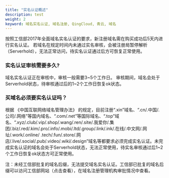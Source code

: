 ```yaml
---
title: "实名认证概述"
description: test
weight: 2
keyword: 域名实名认证, 域名注册, QingCloud, 青云, 域名
---
```




按照工信部2017年全面域名实名认证的要求，新注册域名需在购买成功后5天内进行实名认证。
若域名在规定时间内未通过实名审核，会被注册局暂停解析（Serverhold），无法正常访问，待实名认证通过后方可恢复正常使用。

### 实名认证审核需要多久?

域名实名认证正在审核中，审核一般需要3~5个工作日。 审核期间，域名会处于Serverhold状态，待审核通过后的1~2个工作日恢复ok状态。

### 买域名必须要实名认证吗？

根据 《中国互联网络域名管理办法》 的规定，目前注册“.xin”域名、“.cn/.中国/.公司/.网络”等国内域名、“.com/.net”等国际域名、“.top”域名、“.xyz/.club/.vip/.shop/.wang/.ren/.site/.我爱你/.集团/.biz/.red/.kim/.pro/.info/.mobi/.ltd/.group/.link/.ink/.在线/.中文网/.网址/.work/.online/ .tech/.fun/.store/.网店/.live/.social/.pub/.video/.wiki/.design”域名等都要求必须完成实名认证。未完成实名认证的域名会处于Serverhold状态，无法正常使用，待实名审核通过后1~2 个工作日恢复ok状态方可正常使用。

注：未经工信部批复的域名后缀，无法提交域名实名认证。工信部已批复的域名后缀可以访问工信部网站（点击查看），在域名注册管理机构审批情况中查看。